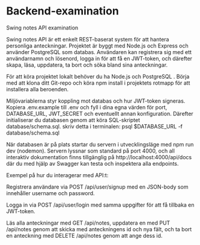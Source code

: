 # Backend-examination
Swing notes API examination


Swing notes API är ett enkelt REST-baserat system för att hantera personliga anteckningar. Projektet är byggt med Node.js och Express och använder PostgreSQL som databas. Användaren kan registrera sig med ett användarnamn och lösenord, logga in för att få en JWT-token, och därefter skapa, läsa, uppdatera, ta bort och söka bland sina anteckningar.


För att köra projektet lokalt behöver du ha Node.js och PostgreSQL . Börja med att klona ditt Git-repo och köra npm install i projektets rotmapp för att installera alla beroenden.

Miljövariablerna styr koppling mot databas och hur JWT-token signeras. Kopiera .env.example till .env och fyll i dina egna värden för port, DATABASE_URL, JWT_SECRET och eventuellt annan konfiguration. Därefter initialiserar du databasen genom att köra SQL-skriptet database/schema.sql. skriv detta i terminalen: psql $DATABASE_URL -f database/schema.sql


När databasen är på plats startar du servern i utvecklingsläge med npm run dev (nodemon). Servern lyssnar som standard på port 4000, och all interaktiv dokumentation finns tillgänglig på http://localhost:4000/api/docs
där du med hjälp av Swagger kan testa och inspektera alla endpoints.

Exempel på hur du interagerar med API:t:

Registrera användare via POST /api/user/signup med en JSON-body som innehåller username och password.

Logga in via POST /api/user/login med samma uppgifter för att få tillbaka en JWT-token.

Läs alla anteckningar med GET /api/notes, uppdatera en med PUT /api/notes genom att skicka med anteckningens id och nya fält, och ta bort en anteckning med DELETE /api/notes genom att ange dess id.